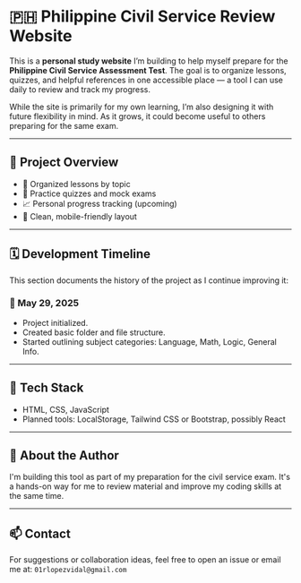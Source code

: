 # 🇵🇭 Philippine Civil Service Review Website

This is a **personal study website** I’m building to help myself prepare for the **Philippine Civil Service Assessment Test**. The goal is to organize lessons, quizzes, and helpful references in one accessible place — a tool I can use daily to review and track my progress.

While the site is primarily for my own learning, I’m also designing it with future flexibility in mind. As it grows, it could become useful to others preparing for the same exam.

---

## 📌 Project Overview

- 🧠 Organized lessons by topic
- 📝 Practice quizzes and mock exams
- 📈 Personal progress tracking (upcoming)
- 🎯 Clean, mobile-friendly layout

---

## 🗓️ Development Timeline

This section documents the history of the project as I continue improving it:

### 📅 May 29, 2025
- Project initialized.
- Created basic folder and file structure.
- Started outlining subject categories: Language, Math, Logic, General Info.

---

## 🔧 Tech Stack

- HTML, CSS, JavaScript
- Planned tools: LocalStorage, Tailwind CSS or Bootstrap, possibly React

---

## 🙋 About the Author

I'm building this tool as part of my preparation for the civil service exam. It's a hands-on way for me to review material and improve my coding skills at the same time.

---

## 📫 Contact

For suggestions or collaboration ideas, feel free to open an issue or email me at: `01rlopezvidal@gmail.com`
